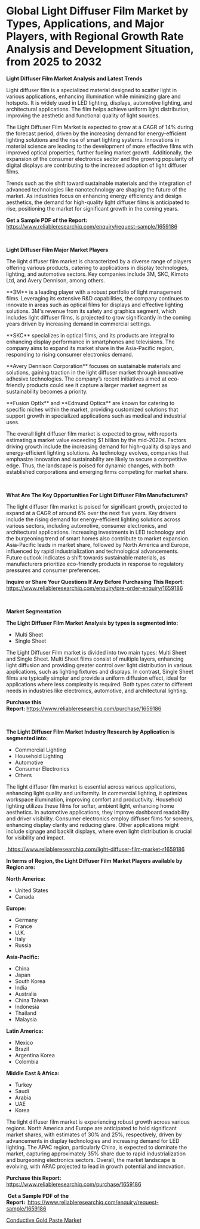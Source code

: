 <p><h1>Global Light Diffuser Film Market by Types, Applications, and Major Players, with Regional Growth Rate Analysis and Development Situation, from 2025 to 2032</h1></p><p><strong>Light Diffuser Film Market Analysis and Latest Trends</strong></p>
<p><p>Light diffuser film is a specialized material designed to scatter light in various applications, enhancing illumination while minimizing glare and hotspots. It is widely used in LED lighting, displays, automotive lighting, and architectural applications. The film helps achieve uniform light distribution, improving the aesthetic and functional quality of light sources.</p><p>The Light Diffuser Film Market is expected to grow at a CAGR of 14% during the forecast period, driven by the increasing demand for energy-efficient lighting solutions and the rise of smart lighting systems. Innovations in material science are leading to the development of more effective films with improved optical properties, further fueling market growth. Additionally, the expansion of the consumer electronics sector and the growing popularity of digital displays are contributing to the increased adoption of light diffuser films. </p><p>Trends such as the shift toward sustainable materials and the integration of advanced technologies like nanotechnology are shaping the future of the market. As industries focus on enhancing energy efficiency and design aesthetics, the demand for high-quality light diffuser films is anticipated to rise, positioning the market for significant growth in the coming years.</p></p>
<p><strong>Get a Sample PDF of the Report:&nbsp;</strong> <a href="https://www.reliableresearchiq.com/enquiry/request-sample/1659186?utm_campaign=1087&utm_medium=2&utm_source=Github&utm_content=ia&utm_term=06022025&utm_id=light-diffuser-film">https://www.reliableresearchiq.com/enquiry/request-sample/1659186</a></p>
<p>&nbsp;</p>
<p><strong>Light Diffuser Film Major Market Players</strong></p>
<p><p>The light diffuser film market is characterized by a diverse range of players offering various products, catering to applications in display technologies, lighting, and automotive sectors. Key companies include 3M, SKC, Kimoto Ltd, and Avery Dennison, among others.</p><p>**3M** is a leading player with a robust portfolio of light management films. Leveraging its extensive R&D capabilities, the company continues to innovate in areas such as optical films for displays and effective lighting solutions. 3M's revenue from its safety and graphics segment, which includes light diffuser films, is projected to grow significantly in the coming years driven by increasing demand in commercial settings.</p><p>**SKC** specializes in optical films, and its products are integral to enhancing display performance in smartphones and televisions. The company aims to expand its market share in the Asia-Pacific region, responding to rising consumer electronics demand.</p><p>**Avery Dennison Corporation** focuses on sustainable materials and solutions, gaining traction in the light diffuser market through innovative adhesive technologies. The company’s recent initiatives aimed at eco-friendly products could see it capture a larger market segment as sustainability becomes a priority.</p><p>**Fusion OptIx** and **Edmund Optics** are known for catering to specific niches within the market, providing customized solutions that support growth in specialized applications such as medical and industrial uses.</p><p>The overall light diffuser film market is expected to grow, with reports estimating a market value exceeding $1 billion by the mid-2020s. Factors driving growth include the increasing demand for high-quality displays and energy-efficient lighting solutions. As technology evolves, companies that emphasize innovation and sustainability are likely to secure a competitive edge. Thus, the landscape is poised for dynamic changes, with both established corporations and emerging firms competing for market share.</p></p>
<p>&nbsp;</p>
<p><strong>What Are The Key Opportunities For Light Diffuser Film Manufacturers?</strong></p>
<p><p>The light diffuser film market is poised for significant growth, projected to expand at a CAGR of around 6% over the next five years. Key drivers include the rising demand for energy-efficient lighting solutions across various sectors, including automotive, consumer electronics, and architectural applications. Increasing investments in LED technology and the burgeoning trend of smart homes also contribute to market expansion. Asia-Pacific leads in market share, followed by North America and Europe, influenced by rapid industrialization and technological advancements. Future outlook indicates a shift towards sustainable materials, as manufacturers prioritize eco-friendly products in response to regulatory pressures and consumer preferences.</p></p>
<p><strong>Inquire or Share Your Questions If Any Before Purchasing This Report:</strong> <a href="https://www.reliableresearchiq.com/enquiry/pre-order-enquiry/1659186?utm_campaign=1087&utm_medium=2&utm_source=Github&utm_content=ia&utm_term=06022025&utm_id=light-diffuser-film">https://www.reliableresearchiq.com/enquiry/pre-order-enquiry/1659186</a></p>
<p>&nbsp;</p>
<p><strong>Market Segmentation</strong></p>
<p><strong>The Light Diffuser Film Market Analysis by types is segmented into:</strong></p>
<p><ul><li>Multi Sheet</li><li>Single Sheet</li></ul></p>
<p><p>The Light Diffuser Film market is divided into two main types: Multi Sheet and Single Sheet. Multi Sheet films consist of multiple layers, enhancing light diffusion and providing greater control over light distribution in various applications, such as lighting fixtures and displays. In contrast, Single Sheet films are typically simpler and provide a uniform diffusion effect, ideal for applications where less complexity is required. Both types cater to different needs in industries like electronics, automotive, and architectural lighting.</p></p>
<p><strong>Purchase this Report:&nbsp;</strong><a href="https://www.reliableresearchiq.com/purchase/1659186?utm_campaign=1087&utm_medium=2&utm_source=Github&utm_content=ia&utm_term=06022025&utm_id=light-diffuser-film">https://www.reliableresearchiq.com/purchase/1659186</a></p>
<p>&nbsp;</p>
<p><strong>The Light Diffuser Film Market Industry Research by Application is segmented into:</strong></p>
<p><ul><li>Commercial Lighting</li><li>Household Lighting</li><li>Automotive</li><li>Consumer Electronics</li><li>Others</li></ul></p>
<p><p>The light diffuser film market is essential across various applications, enhancing light quality and uniformity. In commercial lighting, it optimizes workspace illumination, improving comfort and productivity. Household lighting utilizes these films for softer, ambient light, enhancing home aesthetics. In automotive applications, they improve dashboard readability and driver visibility. Consumer electronics employ diffuser films for screens, enhancing display clarity and reducing glare. Other applications might include signage and backlit displays, where even light distribution is crucial for visibility and impact.</p></p>
<p><a href="https://www.reliableresearchiq.com/light-diffuser-film-market-r1659186?utm_campaign=1087&utm_medium=2&utm_source=Github&utm_content=ia&utm_term=06022025&utm_id=light-diffuser-film">&nbsp;https://www.reliableresearchiq.com/light-diffuser-film-market-r1659186</a></p>
<p><strong>In terms of Region, the Light Diffuser Film Market Players available by Region are:</strong></p>
<p>
    <p> <strong> North America: </strong>
        <ul>
            <li>United States</li>
            <li>Canada</li>
        </ul>
        </p> 
    <p> <strong> Europe: </strong>
        <ul>
            <li>Germany</li>
            <li>France</li>
            <li>U.K.</li>
            <li>Italy</li>
            <li>Russia</li>
        </ul>
        </p> 
    <p> <strong> Asia-Pacific: </strong>
        <ul>
            <li>China</li>
            <li>Japan</li>
            <li>South Korea</li>
            <li>India</li>
            <li>Australia</li>
            <li>China Taiwan</li>
            <li>Indonesia</li>
            <li>Thailand</li>
            <li>Malaysia</li>
        </ul>
        </p> 
    <p> <strong> Latin America: </strong>
        <ul>
            <li>Mexico</li>
            <li>Brazil</li>
            <li>Argentina Korea</li>
            <li>Colombia</li>
        </ul>
        </p> 
    <p> <strong> Middle East & Africa: </strong>
        <ul>
            <li>Turkey</li>
            <li>Saudi</li>
            <li>Arabia</li>
            <li>UAE</li>
            <li>Korea</li>
        </ul>
    </p>
    </p>
<p><p>The light diffuser film market is experiencing robust growth across various regions. North America and Europe are anticipated to hold significant market shares, with estimates of 30% and 25%, respectively, driven by advancements in display technologies and increasing demand for LED lighting. The APAC region, particularly China, is expected to dominate the market, capturing approximately 35% share due to rapid industrialization and burgeoning electronics sectors. Overall, the market landscape is evolving, with APAC projected to lead in growth potential and innovation.</p></p>
<p><strong>Purchase this Report: </strong><a href="https://www.reliableresearchiq.com/purchase/1659186?utm_campaign=1087&utm_medium=2&utm_source=Github&utm_content=ia&utm_term=06022025&utm_id=light-diffuser-film">https://www.reliableresearchiq.com/purchase/1659186</a></p>
<p>&nbsp;<strong>Get a Sample PDF of the Report:&nbsp;&nbsp;</strong><a href="https://www.reliableresearchiq.com/enquiry/request-sample/1659186?utm_campaign=1087&utm_medium=2&utm_source=Github&utm_content=ia&utm_term=06022025&utm_id=light-diffuser-film">https://www.reliableresearchiq.com/enquiry/request-sample/1659186</a></p>
<p><strong></strong></p>
<p><p><a href="https://github.com/rrapajecundi/Market-Research-Report-List-1/blob/main/conductive-gold-paste-market.md?utm_campaign=1087&utm_medium=2&utm_source=Github&utm_content=ia&utm_term=06022025&utm_id=light-diffuser-film">Conductive Gold Paste Market</a></p></p>